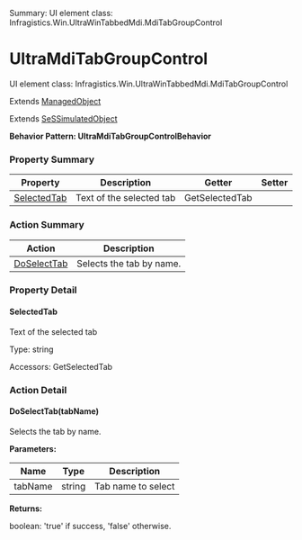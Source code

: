 Summary: UI element class: Infragistics.Win.UltraWinTabbedMdi.MdiTabGroupControl

# UltraMdiTabGroupControl

UI element class: Infragistics.Win.UltraWinTabbedMdi.MdiTabGroupControl

Extends [ManagedObject](ManagedObject.md)

Extends [SeSSimulatedObject](SeSSimulatedObject.md)





**Behavior Pattern: UltraMdiTabGroupControlBehavior**


<!-- ============================== property summary ========================== -->

	

### Property Summary

| **Property** | **Description** | **Getter** | **Setter** |
| ------------ | --------------- | ---------- | ---------- |
| [SelectedTab](#SelectedTab) | Text of the selected tab | GetSelectedTab |  |



	
<!-- ============================== action summary ========================== -->



### Action Summary

|  **Action** | **Description** | 
| ----------- | --------------- |
|	[DoSelectTab](#DoSelectTab) | Selects the tab by name. |




<!-- ============================== property detail ========================== -->
	
### Property Detail
		
<a name="SelectedTab"></a>
#### SelectedTab


Text of the selected tab

			
	
			
Type: string
			
			
Accessors: GetSelectedTab
			
		
	
	
<!-- ============================== action detail ========================== -->
	
### Action Detail
		
<a name="DoSelectTab"></a>    
#### DoSelectTab(tabName)

Selects the tab by name.


**Parameters:**

|	**Name** | **Type** | **Description** |
| ---------- | -------- | --------------- |
| tabName | string |	Tab name to select |




**Returns:**

boolean: 'true' if success, 'false' otherwise.



<a name="see.also.ultramditabgroupcontrol.doselecttab"></a>

	

